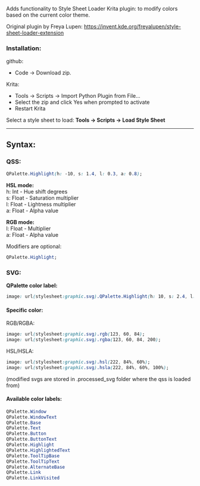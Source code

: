 Adds functionality to Style Sheet Loader Krita plugin: to modify colors based on the current color theme.

Original plugin by Freya Lupen:
https://invent.kde.org/freyalupen/style-sheet-loader-extension

### Installation:

github:
- Code &rarr; Download zip.

Krita:
- Tools &rarr; Scripts &rarr; Import Python Plugin from File...
- Select the zip and click Yes when prompted to activate
- Restart Krita

Select a style sheet to load:
**Tools &rarr; Scripts &rarr; Load Style Sheet**

---

## Syntax:

### QSS:
```css
QPalette.Highlight(h: -10, s: 1.4, l: 0.3, a: 0.8);
```

**HSL mode:** <br>
  h: Int   - Hue shift degrees <br>
  s: Float - Saturation multiplier <br>
  l: Float - Lightness multiplier <br>
  a: Float - Alpha value
  
**RGB mode:** <br>
  l: Float - Multiplier <br>
  a: Float - Alpha value

Modifiers are optional:
```css
QPalette.Highlight;
```

### SVG:

**QPalette color label:** <br>
```css
image: url(stylesheet:graphic.svg).QPalette.Highlight(h: 10, s: 2.4, l: 1.80, a: 1.0);
```

#### Specific color:
RGB/RGBA:
```css
image: url(stylesheet:graphic.svg).rgb(123, 60, 84);
image: url(stylesheet:graphic.svg).rgba(123, 60, 84, 200);
```
HSL/HSLA:
```css
image: url(stylesheet:graphic.svg).hsl(222, 84%, 60%);
image: url(stylesheet:graphic.svg).hsla(222, 84%, 60%, 100%);
```

(modified svgs are stored in .processed_svg folder where the qss is loaded from)


#### Available color labels:
```css
QPalette.Window
QPalette.WindowText
QPalette.Base
QPalette.Text
QPalette.Button
QPalette.ButtonText
QPalette.Highlight
QPalette.HighlightedText
QPalette.ToolTipBase
QPalette.ToolTipText
QPalette.AlternateBase
QPalette.Link
QPalette.LinkVisited
```
